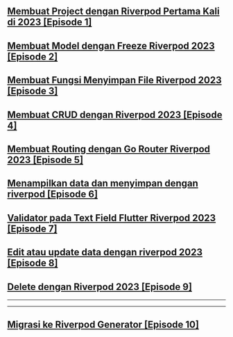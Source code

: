 [Membuat Project dengan Riverpod Pertama Kali di 2023 [Episode 1]](https://www.youtube.com/watch?v=e20cjy5G7Uk)
---
[Membuat Model dengan Freeze Riverpod 2023 [Episode 2]](https://www.youtube.com/watch?v=tR9Waaw73ac)
---
[Membuat Fungsi Menyimpan File Riverpod 2023 [Episode 3]](https://www.youtube.com/watch?v=f-9Affopqeg)
---
[Membuat CRUD dengan Riverpod 2023 [Episode 4]](https://www.youtube.com/watch?v=bwaRX68TzdA)
---
[Membuat Routing dengan Go Router Riverpod 2023 [Episode 5]](https://www.youtube.com/watch?v=ZsbT9Pm3U4o)
---
[Menampilkan data dan menyimpan dengan riverpod [Episode 6]](https://www.youtube.com/watch?v=s0dm-qoa0Tk)
---
[Validator pada Text Field Flutter Riverpod 2023 [Episode 7]](https://www.youtube.com/watch?v=fyB8n9IzZ3M)
---
[Edit atau update data dengan riverpod 2023 [Episode 8]](https://www.youtube.com/watch?v=Dn0-mItQm-s)
---
[Delete dengan Riverpod 2023 [Episode 9]](https://www.youtube.com/watch?v=3aMa1tTs3Zw)
---
---
---
[Migrasi ke Riverpod Generator [Episode 10]](https://www.youtube.com/watch?v=fJfblIcqg50)
---
